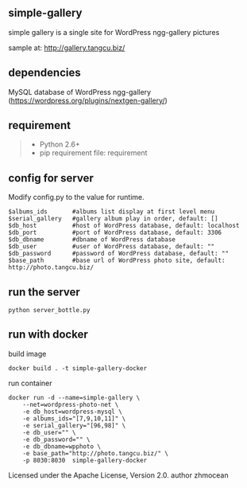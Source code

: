 ## simple-gallery
simple gallery is a single site for WordPress ngg-gallery pictures

sample at: http://gallery.tangcu.biz/


## dependencies
MySQL database of WordPress ngg-gallery (https://wordpress.org/plugins/nextgen-gallery/)

## requirement
> * Python 2.6+
> * pip requirement file: requirement

## config for server
Modify config.py to the value for runtime.
```
$albums_ids       #albums list display at first level menu
$serial_gallery   #gallery album play in order, default: []
$db_host          #host of WordPress database, default: localhost
$db_port          #port of WordPress database, default: 3306
$db_dbname        #dbname of WordPress database
$db_user          #user of WordPress database, default: ""
$db_password      #password of WordPress database, default: ""
$base_path        #base url of WordPress photo site, default: http://photo.tangcu.biz/
```

## run the server

```
python server_bottle.py
```

## run with docker

build image
```
docker build . -t simple-gallery-docker
```

run container
```
docker run -d --name=simple-gallery \
    --net=wordpress-photo-net \
    -e db_host=wordpress-mysql \
    -e albums_ids="[7,9,10,11]" \
    -e serial_gallery="[96,98]" \
    -e db_user="" \
    -e db_password="" \
    -e db_dbname=wpphoto \
    -e base_path="http://photo.tangcu.biz/" \
    -p 8030:8030  simple-gallery-docker
```

Licensed under the Apache License, Version 2.0. author zhmocean
